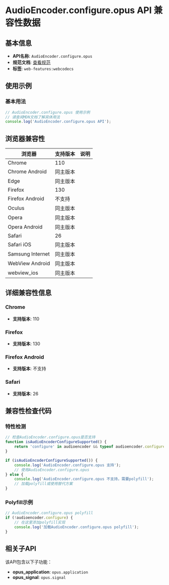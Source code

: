 # AudioEncoder.configure.opus API 兼容性数据

## 基本信息

- **API名称**: `AudioEncoder.configure.opus`
- **规范文档**: [查看规范](https://w3c.github.io/webcodecs/opus_codec_registration.html#dom-audioencoderconfig-opus)
- **标签**: `web-features:webcodecs`

## 使用示例

### 基本用法

```javascript
// AudioEncoder.configure.opus 使用示例
// 请查阅MDN文档了解具体用法
console.log('AudioEncoder.configure.opus API');
```

## 浏览器兼容性

| 浏览器 | 支持版本 | 说明 |
|--------|----------|------|
| Chrome | 110 |  |
| Chrome Android | 同主版本 |  |
| Edge | 同主版本 |  |
| Firefox | 130 |  |
| Firefox Android | 不支持 |  |
| Oculus | 同主版本 |  |
| Opera | 同主版本 |  |
| Opera Android | 同主版本 |  |
| Safari | 26 |  |
| Safari iOS | 同主版本 |  |
| Samsung Internet | 同主版本 |  |
| WebView Android | 同主版本 |  |
| webview_ios | 同主版本 |  |

## 详细兼容性信息

### Chrome

- **支持版本**: 110

### Firefox

- **支持版本**: 130

### Firefox Android

- **支持版本**: 不支持

### Safari

- **支持版本**: 26

## 兼容性检查代码

### 特性检测

```javascript
// 检查AudioEncoder.configure.opus是否支持
function isAudioEncoderConfigureSupported() {
    return 'configure' in audioencoder && typeof audioencoder.configure === 'function';
}

if (isAudioEncoderConfigureSupported()) {
    console.log('AudioEncoder.configure.opus 支持');
    // 使用AudioEncoder.configure.opus
} else {
    console.log('AudioEncoder.configure.opus 不支持，需要polyfill');
    // 加载polyfill或使用替代方案
}
```

### Polyfill示例

```javascript
// AudioEncoder.configure.opus polyfill
if (!audioencoder.configure) {
    // 在这里添加polyfill实现
    console.log('加载AudioEncoder.configure.opus polyfill');
}
```

## 相关子API

该API包含以下子功能：

- **opus_application**: `opus.application`
- **opus_signal**: `opus.signal`

